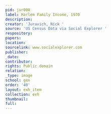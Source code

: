 ```yaml
---
pid: jur008
label: Harlem Family Income, 1970
description:
creator: 'Juravich, Nick '
source: 'US Census Data via Social Explorer '
respository:
papers:
location:
sourcelink: www.socialexplorer.com
publisher:
_date:
contributor:
rights: Public domain
relation:
_type: image
school: gen
order: '40'
layout: exh_item
collection: exh
thumbnail:
full:
---
```


